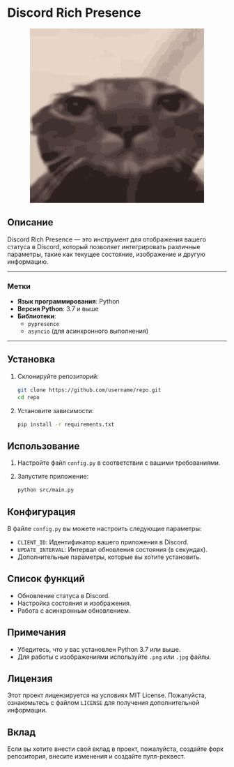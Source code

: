 # Discord Rich Presence

<div align="center">
    <img src="src/images/icon.png" alt="Discord Rich Presence" width="400" height="400" />
</div>

## Описание

Discord Rich Presence — это инструмент для отображения вашего статуса в Discord, который позволяет интегрировать различные параметры, такие как текущее состояние, изображение и другую информацию.

---

### Метки

- **Язык программирования**: Python
- **Версия Python**: 3.7 и выше
- **Библиотеки**:
  - `pypresence`
  - `asyncio` (для асинхронного выполнения)
  
---

## Установка

1. Склонируйте репозиторий:

    ```bash
    git clone https://github.com/username/repo.git
    cd repo
    ```

2. Установите зависимости:

    ```bash
    pip install -r requirements.txt
    ```

## Использование

1. Настройте файл `config.py` в соответствии с вашими требованиями.
2. Запустите приложение:

    ```bash
    python src/main.py
    ```

## Конфигурация

В файле `config.py` вы можете настроить следующие параметры:

- `CLIENT_ID`: Идентификатор вашего приложения в Discord.
- `UPDATE_INTERVAL`: Интервал обновления состояния (в секундах).
- Дополнительные параметры, которые вы хотите установить.

## Список функций

- Обновление статуса в Discord.
- Настройка состояния и изображения.
- Работа с асинхронным обновлением.

## Примечания

- Убедитесь, что у вас установлен Python 3.7 или выше.
- Для работы с изображениями используйте `.png` или `.jpg` файлы.

## Лицензия

Этот проект лицензируется на условиях MIT License. Пожалуйста, ознакомьтесь с файлом `LICENSE` для получения дополнительной информации.

## Вклад

Если вы хотите внести свой вклад в проект, пожалуйста, создайте форк репозитория, внесите изменения и создайте пулл-реквест.

